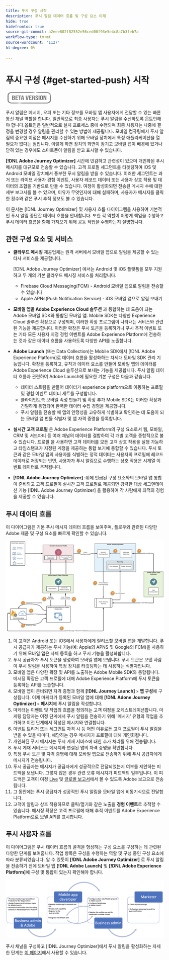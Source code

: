 ```yaml
---
title: 푸시 구성 시작
description: 푸시 알림 데이터 흐름 및 구성 요소 이해
hide: true
hidefromtoc: true
source-git-commit: a2eee802f82552e56ced00f93e5e4c8a7b3feb7a
workflow-type: tm+mt
source-wordcount: '1127'
ht-degree: 0%

---
```


# 푸시 구성 {#get-started-push} 시작

![](assets/do-not-localize/badge.png)

푸시 알림은 메시지, 오퍼 또는 기타 정보를 모바일 앱 사용자에게 전달할 수 있는 빠른 통신 채널 역할을 합니다. 일반적으로 최종 사용자는 푸시 알림을 수신하도록 옵트인해야 합니다.옵트인은 일반적으로 설치 프로세스 중에 수행되며 최종 사용자는 나중에 결정을 변경할 경우 알림을 관리할 수 있는 방법이 제공됩니다. 모바일 컴퓨팅에서 푸시 알림의 중요한 이점은 메시지를 수신하기 위해 모바일 장치에서 특정 애플리케이션을 열 필요가 없다는 점입니다. 이렇게 하면 장치의 화면이 잠기고 모바일 앱이 배경에 있거나 닫혀 있는 경우에도 스마트폰이 알림을 받고 표시할 수 있습니다.

**[!DNL Adobe Journey Optimizer]**  시간에 민감하고 관련성이 있으며 개인화된 푸시 메시지를 대규모로 전송할 수 있습니다. 고객 프로필 세그먼트를 타겟팅하여 iOS 및 Android 모바일 장치에서 풍부한 푸시 알림을 받을 수 있습니다. 이러한 세그먼트는 과거 또는 라이브 사용자 경험 이벤트, 사용자 레코드 데이터 또는 사용자 상호 작용 및 데이터의 조합을 기반으로 만들 수 있습니다. 여정이 활성화되면 전송된 메시지 수에 대한 세부 보고서를 볼 수 있으며, 이유가 무엇인지에 대해 실패하며, 사용자가 메시지를 클릭한 횟수와 같은 푸시 추적 정보도 볼 수 있습니다.

이 문서는 [!DNL Journey Optimizer] 및 사용자 흐름 다이어그램을 사용하여 기본적인 푸시 알림 종단간 데이터 흐름을 안내합니다. 또한 각 역할이 어떻게 책임을 수행하고 푸시 데이터 흐름을 함께 가져오기 위해 공동 작업을 수행하는지 설명합니다.


## 관련 구성 요소 및 서비스

* **클라우드 메시징** 제공업체는 원격 서버에서 모바일 앱으로 알림을 제공할 수 있는 타사 서비스를 제공합니다.

   [!DNL Adobe Journey Optimizer]  에서는 Android 및 iOS 플랫폼을 모두 지원하고 두 개의 기본 클라우드 메시징 서비스를 처리합니다.
   * Firebase Cloud Messaging(FCM) - Android 모바일 앱으로 알림을 전송할 수 있습니다
   * Apple APNs(Push Notification Service) - iOS 모바일 앱으로 알림 보내기

* **모바일 앱을 Adobe Experience Cloud 솔루션** 과 통합하는 데 도움이 되는 Adobe 모바일 SDK와 통합된 모바일 앱. Mobile SDK는 다양한 Experience Cloud 솔루션 확장으로 구성되며, 이러한 확장 프로그램이 나타내는 서비스와 관련된 기능을 제공합니다. 이러한 확장은 푸시 토큰을 등록하거나 푸시 추적 이벤트 또는 기타 모든 사용자 지정 경험 이벤트를 Adobe Experience Platform에 전송하는 것과 같은 데이터 흐름을 사용하도록 다양한 API를 노출합니다.

* **Adobe Launch** (또는 Data Collection)는 Mobile SDK에서  [!DNL Adobe Experience Platform]로 데이터 흐름을 활성화하는 차세대 모바일 SDK 관리 기능입니다. 확장을 등록하고, 규칙과 데이터 요소를 만들어 모바일 앱의 데이터를 Adobe Experience Cloud 솔루션으로 보내는 기능을 제공합니다. 푸시 알림 데이터 흐름과 관련하여 Adobe Launch에 필요한 기본 구성은 다음과 같습니다.

   * 데이터 스트림을 만들어 데이터가 experience platform으로 이동하는 프로필 및 경험 이벤트 데이터 세트를 구성합니다.
   * 클라이언트측 모바일 속성 만들기 및 확장 추가 Mobile SDK는 이러한 확장과 긴밀하게 통합되어 완벽한 데이터 수집 경험을 제공합니다.
   * 푸시 알림을 전송할 때 앱의 안정성을 고유하게 식별하고 확인하는 데 도움이 되는 모바일 앱 번들 식별자 및 앱 자격 증명을 등록합니다.

* **실시간 고객 프로필** 은 Adobe Experience Platform의 구성 요소로서 웹, 모바일, CRM 및 서드파티 등 여러 채널의 데이터를 결합하여 각 개별 고객을 종합적으로 볼 수 있습니다. 프로필 을 사용하면 고객 데이터를 모든 고객 상호 작용을 실행 가능하고 타임스탬프가 지정된 계정을 제공하는 통합 보기에 통합할 수 있습니다. 푸시 토큰과 같은 모바일 앱의 사용자를 식별하는 정적 데이터는 사용자의 프로필에 레코드 데이터로 저장되는 반면, 사용자가 푸시 알림으로 수행하는 상호 작용은 시계열 이벤트 데이터로 추적됩니다.

* **[!DNL Adobe Journey Optimizer]** :위에 언급된 구성 요소와의 모바일 앱 통합이 준비되고 고객 프로필이 실시간 고객 프로필로 제공되면 강력한 대상 세그멘테이션 기능 [!DNL Adobe Journey Optimizer]  을 활용하여 각 사람에게 최적의 경험을 제공할 수 있습니다.


## 푸시 데이터 흐름

이 다이어그램은 기본 푸시 메시지 데이터 흐름을 보여주며, 플로우와 관련된 다양한 Adobe 제품 및 구성 요소를 빠르게 확인할 수 있습니다.

![](assets/push-flow.png)


1. 이 고객은 Android 또는 iOS에서 사용자에게 릴리스할 모바일 앱을 개발합니다. 푸시 공급자가 제공하는 푸시 기능(예: Apple의 APNS 및 Google의 FCM)을 사용하기 위해 모바일 앱은 자체 등록을 하고 푸시 기능을 활성화합니다.
1. 푸시 공급자가 푸시 토큰을 생성하여 모바일 앱에 보냅니다. 푸시 토큰은 보낸 사람이 푸시 알림을 사용하여 특정 장치를 타깃팅하는 데 사용하는 식별자입니다.
1. 모바일 앱은 다양한 확장 및 API를 노출하는 Adobe Mobile SDK와 통합됩니다. 메시징 확장은 고객 프로필에 대해 Adobe Experience Platform에 푸시 토큰을 등록하는 API를 노출합니다.
1. 모바일 앱이 준비되면 자격 증명과 함께 **[!DNL Journey Launch]** `>` **앱 구성**에 구성됩니다.
이제 마케터가 등록된 모바일 앱에 대해 **[!DNL Adone Journey Optimizer]** `>` **메시지**&#x200B;에 푸시 알림을 작성합니다.
1. 마케터는 이벤트 및 작업의 흐름을 정의하는 고객 여정을 오케스트레이션합니다. 마케팅 담당자는 여정 단계에서 푸시 알림을 전송하기 위해 &#39;메시지&#39; 유형의 작업을 추가하고 이전 단계에서 작성된 메시지와 연결합니다.
1. 이벤트 트리거 또는 세그먼트 자격 시 등 어떤 이유로든 고객 프로필이 푸시 알림을 받을 수 있을 때마다, 해당하는 경우 메시지가 프로필에 대해 개인화됩니다.
1. 개인화된 푸시 메시지는 푸시 게재 서비스에 대한 추가 처리를 위해 전송됩니다.
1. 푸시 게재 서비스는 메시지와 연결된 앱의 자격 증명을 확인합니다.
1. 특정 푸시 토큰 및 자격 증명에 대해 모바일 앱으로 전송하기 위해 푸시 공급자에게 메시지가 전송됩니다.
1. 푸시 공급자는 메시지가 공급자에게 성공적으로 전달되었는지 여부를 제안하는 피드백을 보냅니다. 그렇지 않은 경우 관련 오류 메시지가 피드백의 일부입니다. 이 피드백은 고객이 여정 [Live](reports/live-report.md) 및 [글로벌 보고서](reports/global-report.md)에서 볼 수 있도록 Adobe 보고으로 전송됩니다.
1. 그 동안에는 푸시 공급자가 성공적인 푸시 알림을 모바일 앱에 비동기식으로 전달합니다.
1. 고객이 알림과 상호 작용하므로 클릭/열기와 같은 노출을 **경험 이벤트**&#x200B;로 추적할 수 있습니다. 메시징 확장은 고객 프로필에 대해 추적 이벤트를 Adobe Experience Platform으로 보낼 API를 표시합니다.

## 푸시 사용자 흐름

이 다이어그램은 푸시 데이터 흐름의 골격을 형성하는 구성 요소를 구성하는 데 관련된 다양한 단계를 보여줍니다. 작업 항목은 구성을 수행하는 역할 및 구성 중인 구성 요소에 따라 분류되었습니다. 알 수 있듯이 **[!DNL Adobe Journey Optimizer]** 로 푸시 알림을 전송하기 전에 모바일 앱 **[!DNL Adobe Launch]** 및 **[!DNL Adobe Experience Platform]**&#x200B;에 구성 및 통합이 있는지 확인해야 합니다.

![](assets/user-flow.png)

푸시 채널을 구성하고 [!DNL Journey Optimizer]에서 푸시 알림을 활성화하는 자세한 단계는 [이 페이지](push-configuration.md)에서 사용할 수 있습니다.